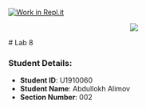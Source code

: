 [![Work in Repl.it](https://classroom.github.com/assets/work-in-replit-14baed9a392b3a25080506f3b7b6d57f295ec2978f6f33ec97e36a161684cbe9.svg)](https://classroom.github.com/online_ide?assignment_repo_id=4654511&assignment_repo_type=AssignmentRepo)

<p align="center"><img src="https://laravel.com/assets/img/components/logo-laravel.svg"></p>
# Lab 8


### Student Details:

- **Student ID**: U1910060
- **Student Name**: Abdullokh Alimov
- **Section Number**: 002
